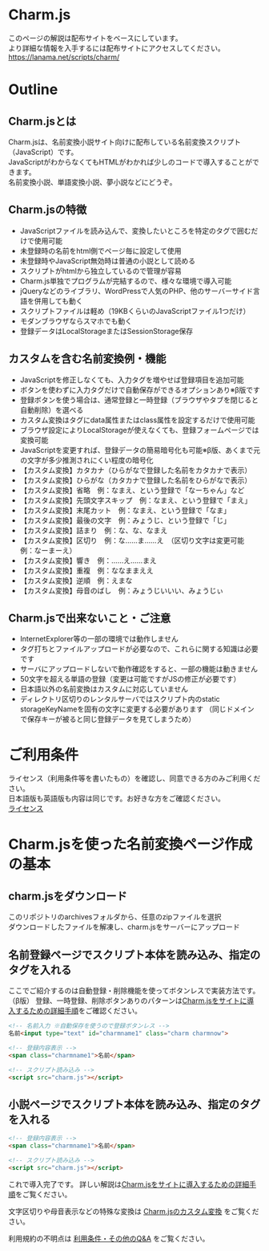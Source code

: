 # Charm.js
このページの解説は配布サイトをベースにしています。  
より詳細な情報を入手するには配布サイトにアクセスしてください。  
https://lanama.net/scripts/charm/


# Outline

## Charm.jsとは
Charm.jsは、名前変換小説サイト向けに配布している名前変換スクリプト（JavaScript）です。  
JavaScriptがわからなくてもHTMLがわかれば少しのコードで導入することができます。  
名前変換小説、単語変換小説、夢小説などにどうぞ。

## Charm.jsの特徴
- JavaScriptファイルを読み込んで、変換したいところを特定のタグで囲むだけで使用可能
- 未登録時の名前をhtml側でページ毎に設定して使用
- 未登録時やJavaScript無効時は普通の小説として読める
- スクリプトがhtmlから独立しているので管理が容易
- Charm.js単独でプログラムが完結するので、様々な環境で導入可能
- jQueryなどのライブラリ、WordPressで人気のPHP、他のサーバーサイド言語を併用しても動く
- スクリプトファイルは軽め（19KBくらいのJavaScriptファイル1つだけ）
- モダンブラウザならスマホでも動く
- 登録データはLocalStorageまたはSessionStorage保存

## カスタムを含む名前変換例・機能
- JavaScriptを修正しなくても、入力タグを増やせば登録項目を追加可能
- ボタンを使わずに入力タグだけで自動保存ができるオプションあり※β版です
- 登録ボタンを使う場合は、通常登録と一時登録（ブラウザやタブを閉じると自動削除）を選べる
- カスタム変換はタグにdata属性またはclass属性を設定するだけで使用可能
- ブラウザ設定によりLocalStorageが使えなくても、登録フォームページでは変換可能
- JavaScriptを変更すれば、登録データの簡易暗号化も可能※β版、あくまで元の文字が多少推測されにくい程度の暗号化
- 【カスタム変換】カタカナ（ひらがなで登録した名前をカタカナで表示）
- 【カスタム変換】ひらがな（カタカナで登録した名前をひらがなで表示）
- 【カスタム変換】省略　例：なまえ、という登録で「なーちゃん」など
- 【カスタム変換】先頭文字スキップ　例：なまえ、という登録で「まえ」
- 【カスタム変換】末尾カット　例：なまえ、という登録で「なま」
- 【カスタム変換】最後の文字　例：みょうじ、という登録で「じ」
- 【カスタム変換】詰まり　例：な、な、なまえ
- 【カスタム変換】区切り　例：な……ま……え　（区切り文字は変更可能　例：なーまーえ）
- 【カスタム変換】響き　例：……え……まえ
- 【カスタム変換】重複　例：ななままええ
- 【カスタム変換】逆順　例：えまな
- 【カスタム変換】母音のばし　例：みょうじいいい、みょうじぃ

## Charm.jsで出来ないこと・ご注意
- InternetExplorer等の一部の環境では動作しません
- タグ打ちとファイルアップロードが必要なので、これらに関する知識は必要です
- サーバにアップロードしないで動作確認をすると、一部の機能は動きません
- 50文字を超える単語の登録（変更は可能ですがJSの修正が必要です）
- 日本語以外の名前変換はカスタムに対応していません
- ディレクトリ区切りのレンタルサーバではスクリプト内のstatic storageKeyNameを固有の文字に変更する必要があります
（同じドメインで保存キーが被ると同じ登録データを見てしまうため）

# ご利用条件
  
ライセンス（利用条件等を書いたもの）を確認し、同意できる方のみご利用ください。  
日本語版も英語版も内容は同じです。お好きな方をご確認ください。  
[ライセンス](LICENSE.txt)


# Charm.jsを使った名前変換ページ作成の基本

## charm.jsをダウンロード
このリポジトリのarchivesフォルダから、任意のzipファイルを選択  
ダウンロードしたファイルを解凍し、charm.jsをサーバーにアップロード

## 名前登録ページでスクリプト本体を読み込み、指定のタグを入れる

ここでご紹介するのは自動登録・削除機能を使ってボタンレスで実装方法です。（β版）
登録、一時登録、削除ボタンありのパターンは[Charm.jsをサイトに導入するための詳細手順](Tutorial.md)をご確認ください。

```html
<!-- 名前入力 ※自動保存を使うので登録ボタンレス -->
名前<input type="text" id="charmname1" class="charm charmnow">

<!-- 登録内容表示 -->
<span class="charmname1">名前</span>
```
```html
<!-- スクリプト読み込み -->
<script src="charm.js"></script>
```
## 小説ページでスクリプト本体を読み込み、指定のタグを入れる

```html
<!-- 登録内容表示 -->
<span class="charmname1">名前</span>
```
```html
<!-- スクリプト読み込み -->
<script src="charm.js"></script>
```
これで導入完了です。
詳しい解説は[Charm.jsをサイトに導入するための詳細手順](Tutorial.md)をご覧ください。

文字区切りや母音表示などの特殊な変換は [Charm.jsのカスタム変換](Custom.md) をご覧ください。

利用規約の不明点は [利用条件・その他のQ&A](FandA.md) をご覧ください。
